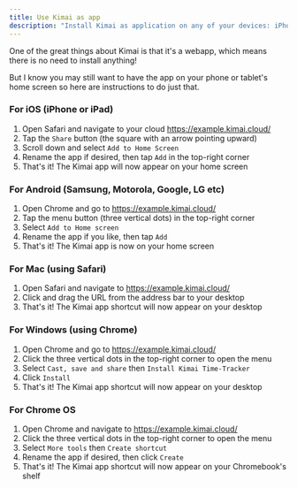 ```yaml
---
title: Use Kimai as app
description: "Install Kimai as application on any of your devices: iPhone, iPad, Android, Mac, Windows, Chrome OS" 
---
```


One of the great things about Kimai is that it's a webapp, which means there is no need to install anything!

But I know you may still want to have the app on your phone or tablet's home screen so here are instructions to do just that.

### For iOS (iPhone or iPad)

1. Open Safari and navigate to your cloud https://example.kimai.cloud/
2. Tap the `Share` button (the square with an arrow pointing upward)
3. Scroll down and select `Add to Home Screen` 
4. Rename the app if desired, then tap `Add` in the top-right corner
5. That's it! The Kimai app will now appear on your home screen

### For Android (Samsung, Motorola, Google, LG etc)

1. Open Chrome and go to https://example.kimai.cloud/ 
2. Tap the menu button (three vertical dots) in the top-right corner
3. Select `Add to Home screen`
4. Rename the app if you like, then tap `Add`
5. That's it! The Kimai app is now on your home screen 

### For Mac (using Safari)

1. Open Safari and navigate to https://example.kimai.cloud/ 
2. Click and drag the URL from the address bar to your desktop
3. That's it! The Kimai app shortcut will now appear on your desktop

### For Windows (using Chrome)

1. Open Chrome and go to https://example.kimai.cloud/ 
2. Click the three vertical dots in the top-right corner to open the menu
3. Select `Cast, save and share` then `Install Kimai Time-Tracker`
4. Click `Install`
5. That's it! The Kimai app shortcut will now appear on your desktop 

### For Chrome OS

1. Open Chrome and navigate to https://example.kimai.cloud/ 
2. Click the three vertical dots in the top-right corner to open the menu
3. Select `More tools` then `Create shortcut`
4. Rename the app if desired, then click `Create`
5. That's it! The Kimai app shortcut will now appear on your Chromebook's shelf
